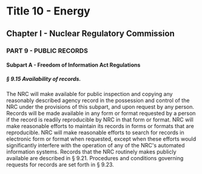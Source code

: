 
# Title 10 - Energy
## Chapter I - Nuclear Regulatory Commission
### PART 9 - PUBLIC RECORDS
#### Subpart A - Freedom of Information Act Regulations
##### § 9.15 Availability of records.

The NRC will make available for public inspection and copying any reasonably described agency record in the possession and control of the NRC under the provisions of this subpart, and upon request by any person. Records will be made available in any form or format requested by a person if the record is readily reproducible by NRC in that form or format. NRC will make reasonable efforts to maintain its records in forms or formats that are reproducible. NRC will make reasonable efforts to search for records in electronic form or format when requested, except when these efforts would significantly interfere with the operation of any of the NRC's automated information systems. Records that the NRC routinely makes publicly available are described in § 9.21. Procedures and conditions governing requests for records are set forth in § 9.23.
